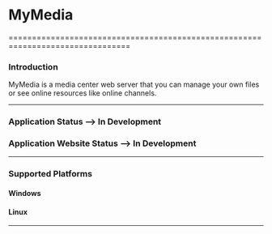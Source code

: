# MyMedia #
================================================================================

### Introduction ###

MyMedia is a media center web server that you can manage your own files or see
online resources like online channels.

--------------------------------------------------------------------------------

### Application Status --> In Development ###

### Application Website Status --> In Development ###

--------------------------------------------------------------------------------

### Supported Platforms ###

#### Windows ####
#### Linux ####

--------------------------------------------------------------------------------
